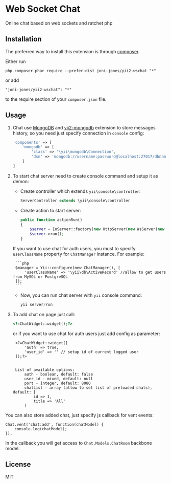 Web Socket Chat
===============
Online chat based on web sockets and ratchet php

Installation
------------

The preferred way to install this extension is through [composer](http://getcomposer.org/download/).

Either run

```
php composer.phar require --prefer-dist joni-jones/yii2-wschat "*"
```

or add

```
"joni-jones/yii2-wschat": "*"
```

to the require section of your `composer.json` file.

Usage
------------

1. Chat use [MongoDB](http://docs.mongodb.org/) and [yii2-mongodb](http://www.yiiframework.com/doc-2.0/ext-mongodb-index.html)
extension to store messages history, so you need just specify connection in `console` config:

    ```php
    'components' => [
        'mongodb' => [
            'class' => '\yii\mongodb\Connection',
            'dsn' => 'mongodb://username:password@localhost:27017/dbname'
        ]
    ]
    ```

2. To start chat server need to create console command and setup it as demon:
    
    - Create controller which extends `yii\console\controller`:
        
        ```php
        ServerController extends \yii\console\controller
        ```
        
    - Create action to start server:
    
        ```php
        public function actionRun()
        {
            $server = IoServer::factory(new HttpServer(new WsServer(new Chat(new ChatManager()))), 8080);
            $server->run();
        }
        ```
        
    If you want to use chat for auth users, you must to specify `userClassName` property for `ChatManager` instance.
    For example:
    
        ```php
        $manager = Yii::configure(new ChatManager(), [
            'userClassName' => '\yii\db\ActiveRecord' //allow to get users from MySQL or PostgreSQL
        ]);
        ```
        
    - Now, you can run chat server with `yii` console command:
    
        ```php
        yii server/run
        ```
        
3. To add chat on page just call:

    ```php
    <?=ChatWidget::widget();?>
    ```
    
    or if you want to use chat for auth users just add config as parameter:
      
        <?=ChatWidget::widget([
            'auth' => true,
            'user_id' => '' // setup id of current logged user
        ]);?>
    
    
        List of available options:
            auth - boolean, default: false
            user_id - mixed, default: null
            port - integer, default: 8080
            chatList - array (allow to set list of preloaded chats), default: [
                id => 1,
                title => 'All'
            ]

You can also store added chat, just specify js callback for vent events:

    Chat.vent('chat:add', function(chatModel) {
        console.log(chatModel);
    });
    
In the callback you will get access to ``Chat.Models.ChatRoom`` backbone model.

License
----

MIT